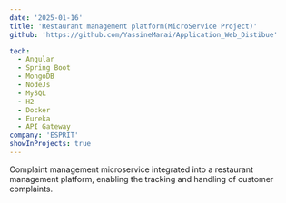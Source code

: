 ```yaml
---
date: '2025-01-16'
title: 'Restaurant management platform(MicroService Project)'
github: 'https://github.com/YassineManai/Application_Web_Distibue'

tech:
  - Angular
  - Spring Boot
  - MongoDB
  - NodeJs
  - MySQL
  - H2
  - Docker
  - Eureka
  - API Gateway
company: 'ESPRIT'
showInProjects: true
---
```


Complaint management microservice integrated into a restaurant management platform, enabling the tracking and handling of customer complaints.